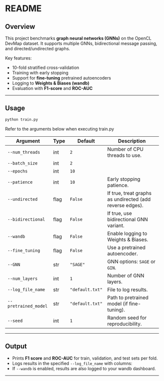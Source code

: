 # README

## Overview

This project benchmarks **graph neural networks (GNNs)** on the OpenCL DevMap dataset.
It supports multiple GNNs, bidirectional message passing, and directed/undirected graphs. 

Key features:

* 10-fold stratified cross-validation
* Training with early stopping
* Support for **fine-tuning** pretrained autoencoders
* Logging to **Weights & Biases (wandb)**
* Evaluation with **F1-score** and **ROC-AUC**

---

## Usage

```bash
python train.py 
```
Refer to the arguments below when executing train.py

| Argument             | Type | Default         | Description                                             |
| -------------------- | ---- | --------------- | ------------------------------------------------------- |
| `--num_threads`      | int  | `2`             | Number of CPU threads to use.                           |
| `--batch_size`       | int  | `2`             |                                         |
| `--epochs`           | int  | `10`            |                                |
| `--patience`         | int  | `10`            | Early stopping patience.                                |
| `--undirected`       | flag | `False`         | If true, treat graphs as undirected (add reverse edges). |
| `--bidirectional`    | flag | `False`         | If true, use bidirectional GNN variant.                  |
| `--wandb`            | flag | `False`         | Enable logging to Weights & Biases.                     |
| `--fine_tuning`      | flag | `False`         | Use a pretrained autoencoder.                     |
| `--GNN`              | str  | `"SAGE"`        | GNN options: `SAGE` or `GIN`.                          |
| `--num_layers`       | int  | `1`             | Number of GNN layers.                                   |
| `--log_file_name`    | str  | `"default.txt"` | File to log results.                                    |
| `--pretrained_model` | str  | `"default.txt"` | Path to pretrained model (if fine-tuning).              |
| `--seed`             | int  | `1`             | Random seed for reproducibility.                        |

---

## Output

* Prints **F1 score** and **ROC-AUC** for train, validation, and test sets per fold.
* Logs results in the specified `--log_file_name` with columns:
* If `--wandb` is enabled, results are also logged to your wandb dashboard.

---
